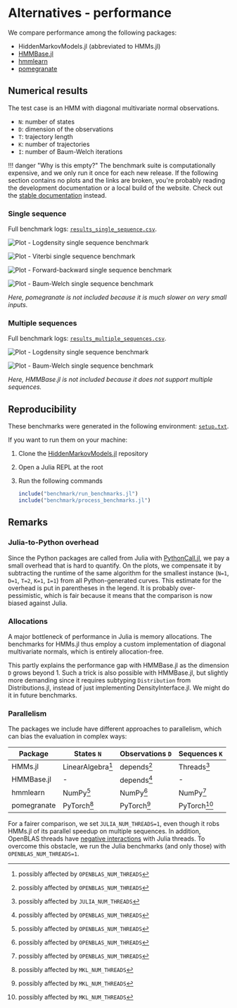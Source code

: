 # Alternatives - performance

We compare performance among the following packages:

- HiddenMarkovModels.jl (abbreviated to HMMs.jl)
- [HMMBase.jl](https://github.com/maxmouchet/HMMBase.jl)
- [hmmlearn](https://github.com/hmmlearn/hmmlearn)
- [pomegranate](https://github.com/jmschrei/pomegranate)

## Numerical results

The test case is an HMM with diagonal multivariate normal observations.

- `N`: number of states
- `D`: dimension of the observations
- `T`: trajectory length
- `K`: number of trajectories
- `I`: number of Baum-Welch iterations

!!! danger "Why is this empty?"
      The benchmark suite is computationally expensive, and we only run it once for each new release. If the following section contains no plots and the links are broken, you're probably reading the development documentation or a local build of the website. Check out the [stable documentation](https://gdalle.github.io/HiddenMarkovModels.jl/stable/) instead.

### Single sequence

Full benchmark logs: [`results_single_sequence.csv`](./assets/benchmark/results/results_single_sequence.csv).

![Plot - Logdensity single sequence benchmark](./assets/benchmark/plots/benchmark_single_sequence_logdensity.svg)

![Plot - Viterbi single sequence benchmark](./assets/benchmark/plots/benchmark_single_sequence_viterbi.svg)

![Plot - Forward-backward single sequence benchmark](./assets/benchmark/plots/benchmark_single_sequence_forward_backward.svg)

![Plot - Baum-Welch single sequence benchmark](./assets/benchmark/plots/benchmark_single_sequence_baum_welch.svg)

_Here, pomegranate is not included because it is much slower on very small inputs._

### Multiple sequences

Full benchmark logs: [`results_multiple_sequences.csv`](./assets/benchmark/results/results_multiple_sequences.csv).

![Plot - Logdensity single sequence benchmark](./assets/benchmark/plots/benchmark_multiple_sequences_logdensity.svg)

![Plot - Baum-Welch single sequence benchmark](./assets/benchmark/plots/benchmark_multiple_sequences_baum_welch.svg)

_Here, HMMBase.jl is not included because it does not support multiple sequences._

## Reproducibility

These benchmarks were generated in the following environment: [`setup.txt`](./assets/benchmark/results/setup.txt).

If you want to run them on your machine:

1. Clone the [HiddenMarkovModels.jl](https://github.com/gdalle/HiddenMarkovModels.jl) repository
2. Open a Julia REPL at the root
3. Run the following commands

   ```julia
   include("benchmark/run_benchmarks.jl")
   include("benchmark/process_benchmarks.jl")
   ```

## Remarks

### Julia-to-Python overhead

Since the Python packages are called from Julia with [PythonCall.jl](https://github.com/cjdoris/PythonCall.jl), we pay a small overhead that is hard to quantify.
On the plots, we compensate it by subtracting the runtime of the same algorithm for the smallest instance (`N=1`, `D=1`, `T=2`, `K=1`, `I=1`) from all Python-generated curves.
This estimate for the overhead is put in parentheses in the legend.
It is probably over-pessimistic, which is fair because it means that the comparison is now biased against Julia.

### Allocations

A major bottleneck of performance in Julia is memory allocations.
The benchmarks for HMMs.jl thus employ a custom implementation of diagonal multivariate normals, which is entirely allocation-free.

This partly explains the performance gap with HMMBase.jl as the dimension `D` grows beyond 1.
Such a trick is also possible with HMMBase.jl, but slightly more demanding since it requires subtyping `Distribution` from Distributions.jl, instead of just implementing DensityInterface.jl.
We might do it in future benchmarks.

### Parallelism

The packages we include have different approaches to parallelism, which can bias the evaluation in complex ways:

| Package     | States `N`        | Observations `D` | Sequences `K` |
| ----------- | ----------------- | ---------------- | ------------- |
| HMMs.jl     | LinearAlgebra[^2] | depends[^2]      | Threads[^1]   |
| HMMBase.jl  | -                 | depends[^2]      | -             |
| hmmlearn    | NumPy[^2]         | NumPy[^2]        | NumPy[^2]     |
| pomegranate | PyTorch[^3]       | PyTorch[^3]      | PyTorch[^3]   |

[^1]: possibly affected by `JULIA_NUM_THREADS`
[^2]: possibly affected by `OPENBLAS_NUM_THREADS`
[^3]: possibly affected by `MKL_NUM_THREADS`

For a fairer comparison, we set `JULIA_NUM_THREADS=1`, even though it robs HMMs.jl of its parallel speedup on multiple sequences.
In addition, OpenBLAS threads have [negative interactions](https://github.com/JuliaLang/julia/pull/50124) with Julia threads.
To overcome this obstacle, we run the Julia benchmarks (and only those) with `OPENBLAS_NUM_THREADS=1`.
